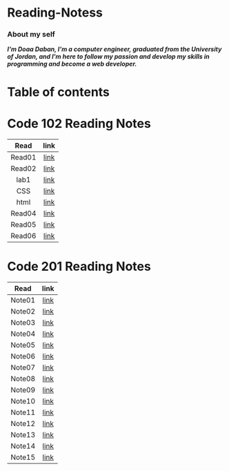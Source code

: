 # Reading-Notess


### **About my self**

***I'm Doaa Daban, I'm a computer engineer, graduated from the University of Jordan, and I'm here to follow my passion and develop my skills in programming and become a web developer.***   

# Table of contents

# Code 102 Reading Notes

|   Read    |     link           |
|:---------:| :----------------: |
|  Read01   |  [link](Read01.md) |
|  Read02   |  [link](Read02.md) |
|  lab1     |  [link](lab01.md)  |
|  CSS      |  [link](CSS.md)    |
|  html     |  [link](html.md)   |
|  Read04   |  [link](Read04.md) |
|  Read05   |  [link](Read05.md) |
|  Read06   |  [link](Read06.md) |



# Code 201 Reading Notes

|   Read    |     link           |
|:---------:| :----------------: |
|  Note01   |  [link](Note01.md) |
|  Note02   |  [link](Note02.md) |
|  Note03   |  [link](Note03.md) |
|  Note04   |  [link](Note04.md) |
|  Note05   |  [link](Note05.md) |
|  Note06   |  [link](Note06.md) |
|  Note07   |  [link](Note07.md) |
|  Note08   |  [link](Note08.md) |
|  Note09   |  [link](Note09.md) |
|  Note10   |  [link](Note10.md) |
|  Note11   |  [link](Note11.md) |
|  Note12   |  [link](Note12.md) |
|  Note13   |  [link](Note13.md) |
|  Note14   |  [link](Note14.md) |
|  Note15   |  [link](Note15.md) |
